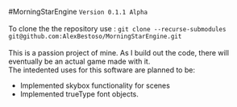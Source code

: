 #MorningStarEngine
`Version 0.1.1 Alpha`<br>
<br>
To clone the the repository use : `git clone --recurse-submodules git@github.com:AlexBestoso/MorningStarEngine.git`
<br><br>
This is a passion project of mine. As I build out the code, there will eventually be an actual game made with it.<br>
The intedented uses for this software are planned to be:
<ul>
<li>Implemented skybox functionality for scenes</li>
<li>Implemented trueType font objects.</li>
</ul>
